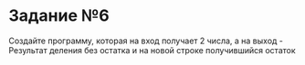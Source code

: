 # Задание №6
Создайте программу, которая на вход получает 2 числа, а на выход - Результат деления без остатка и на новой строке получившийся остаток

